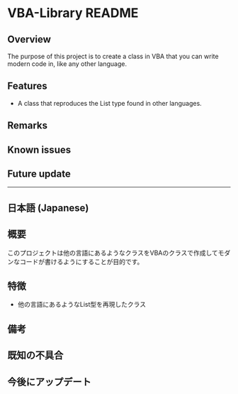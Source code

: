 # VBA-Library README

## Overview
The purpose of this project is to create a class in VBA that you can write modern code in, like any other language.

## Features
* A class that reproduces the List type found in other languages.

## Remarks

## Known issues

## Future update

-----------------------------------------------------------------------------------------------------------

## 日本語 (Japanese)

## 概要
このプロジェクトは他の言語にあるようなクラスをVBAのクラスで作成してモダンなコードが書けるようにすることが目的です。  

## 特徴
* 他の言語にあるようなList型を再現したクラス

## 備考

## 既知の不具合

## 今後にアップデート

